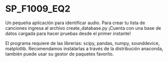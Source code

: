 # SP_F1009_EQ2

Un pequeña aplicación para identificar audio.
Para crear tu lista de canciones ingresa al archivo create_database.py
¡Cuenta con una base de datos cargada para hacer pruebas desde el primer instante!

El programa requiere de las librerias: scipy, pandas, numpy, sounddevice, matplotlib. Recomendamos instalarlas a través de la distribución anaconda, también puede usar su gestor de paquetes favorito. 
